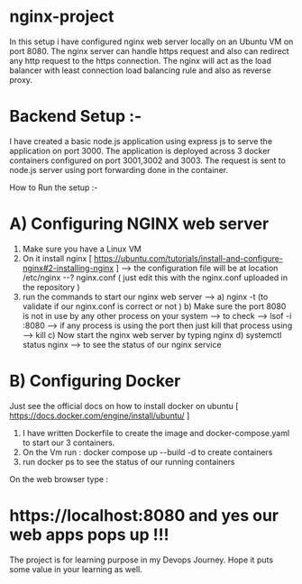 # nginx-project

In this setup i have configured nginx web server locally on an Ubuntu VM on port 8080. 
The nginx server can handle https request and also can redirect any http request to the https connection. 
The nginx will act as the load balancer with least connection load balancing rule and also as reverse proxy.

# Backend Setup :-

I have created a basic node.js application using express js to serve the application on port 3000. 
The application is deployed across 3 docker containers configured on port 3001,3002 and 3003. 
The request is sent to node.js server using port forwarding done in the container.

How to Run the setup :-

# A) Configuring NGINX web server

1. Make sure you have a Linux VM 
2. On it install nginx [ https://ubuntu.com/tutorials/install-and-configure-nginx#2-installing-nginx ]
    --> the configuration file will be at location /etc/nginx --? nginx.conf ( just edit this with the nginx.conf uploaded in the repository )
3. run the commands to start our nginx web server -->
   a) nginx -t (to validate if our nginx.conf is correct or not )
   b) Make sure the port 8080 is not in use by any other process on your system
   --> to check --> lsof -i :8080 --> if any process is using the port then just kill that process using --> kill <process-id>
   c) Now start the nginx web server by typing nginx
   d) systemctl status nginx --> to see the status of our nginx service

# B) Configuring Docker 

Just see the official docs on how to install docker on ubuntu [ https://docs.docker.com/engine/install/ubuntu/ ]

1. I have written Dockerfile to create the image and docker-compose.yaml to start our 3 containers.
2. On the Vm run : docker compose up --build -d to create containers
3. run docker ps to see the status of our running containers

On the web browser type :
# https://localhost:8080 and yes our web apps pops up !!!

The project is for learning purpose in my Devops Journey. Hope it puts some value in your learning as well.
